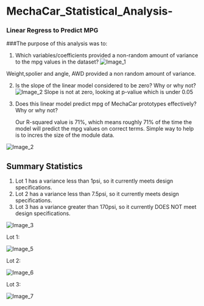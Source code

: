 # MechaCar_Statistical_Analysis-

### Linear Regress to Predict MPG
###The purpose of this analysis was to:
1. Which variables/coefficients provided a non-random amount of variance to the mpg values in the dataset?
![Image_1](https://user-images.githubusercontent.com/88943257/169451637-c8c1ca6f-df07-4401-a41a-216b37a74b98.PNG)

Weight,spolier and angle, AWD provided a non random amount of variance. 

2. Is the slope of the linear model considered to be zero? Why or why not?
![Image_2](https://user-images.githubusercontent.com/88943257/169452923-6c27d3d1-b050-47ea-9e2b-254f2d0e4d3f.PNG)
Slope is not at zero, looking at p-valiue which is under 0.05

3. Does this linear model predict mpg of MechaCar prototypes effectively? Why or why not? 

    Our R-squared value is 71%, which means roughly 71% of the time the model will predict the mpg values on correct terms. Simple way to help is to incres the size of the module data. 

![Image_2](https://user-images.githubusercontent.com/88943257/169453120-7fa9ffb8-253a-454a-8d25-e61da42b11e1.PNG)

## Summary Statistics

   1. Lot 1 has a variance less than 1psi, so it currently meets design specifications.
   2. Lot 2 has a variance less than 7.5psi, so it currently meets design specifications.
   3. Lot 3 has a variance greater than 170psi, so it currently DOES NOT meet design specifications.

![Image_3](https://user-images.githubusercontent.com/88943257/169454053-9420832d-c421-46d3-8ca4-94d34d05c678.PNG)

Lot 1: 

![Image_5](https://user-images.githubusercontent.com/88943257/169454875-1274057a-d39b-4694-bce7-8508a738e70c.PNG)

Lot 2: 

![Image_6](https://user-images.githubusercontent.com/88943257/169454904-91cef098-5f6f-4d89-928e-6e179e753285.PNG)

Lot 3:

![Image_7](https://user-images.githubusercontent.com/88943257/169455188-8402254f-e32e-4337-84e9-975710897804.PNG)
